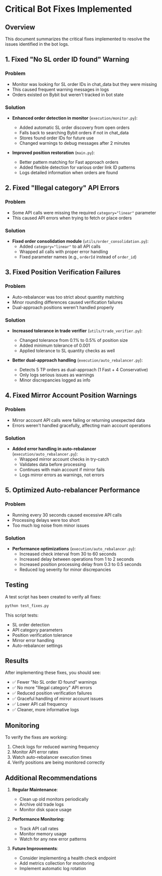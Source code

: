 # Critical Bot Fixes Implemented

## Overview
This document summarizes the critical fixes implemented to resolve the issues identified in the bot logs.

## 1. Fixed "No SL order ID found" Warning

### Problem
- Monitor was looking for SL order IDs in chat_data but they were missing
- This caused frequent warning messages in logs
- Orders existed on Bybit but weren't tracked in bot state

### Solution
- **Enhanced order detection in monitor** (`execution/monitor.py`):
  - Added automatic SL order discovery from open orders
  - Falls back to searching Bybit orders if not in chat_data
  - Stores found order IDs for future use
  - Changed warnings to debug messages after 2 minutes

- **Improved position restoration** (`main.py`):
  - Better pattern matching for Fast approach orders
  - Added flexible detection for various order link ID patterns
  - Logs detailed information when orders are found

## 2. Fixed "Illegal category" API Errors

### Problem
- Some API calls were missing the required `category="linear"` parameter
- This caused API errors when trying to fetch or place orders

### Solution
- **Fixed order consolidation module** (`utils/order_consolidation.py`):
  - Added `category="linear"` to all API calls
  - Wrapped all calls with proper error handling
  - Fixed parameter names (e.g., `orderId` instead of `order_id`)

## 3. Fixed Position Verification Failures

### Problem
- Auto-rebalancer was too strict about quantity matching
- Minor rounding differences caused verification failures
- Dual-approach positions weren't handled properly

### Solution
- **Increased tolerance in trade verifier** (`utils/trade_verifier.py`):
  - Changed tolerance from 0.1% to 0.5% of position size
  - Added minimum tolerance of 0.001
  - Applied tolerance to SL quantity checks as well

- **Better dual-approach handling** (`execution/auto_rebalancer.py`):
  - Detects 5 TP orders as dual-approach (1 Fast + 4 Conservative)
  - Only logs serious issues as warnings
  - Minor discrepancies logged as info

## 4. Fixed Mirror Account Position Warnings

### Problem
- Mirror account API calls were failing or returning unexpected data
- Errors weren't handled gracefully, affecting main account operations

### Solution
- **Added error handling in auto-rebalancer** (`execution/auto_rebalancer.py`):
  - Wrapped mirror account checks in try-catch
  - Validates data before processing
  - Continues with main account if mirror fails
  - Logs mirror errors as warnings, not errors

## 5. Optimized Auto-rebalancer Performance

### Problem
- Running every 30 seconds caused excessive API calls
- Processing delays were too short
- Too much log noise from minor issues

### Solution
- **Performance optimizations** (`execution/auto_rebalancer.py`):
  - Increased check interval from 30 to 60 seconds
  - Increased delay between operations from 1 to 2 seconds
  - Increased position processing delay from 0.3 to 0.5 seconds
  - Reduced log severity for minor discrepancies

## Testing

A test script has been created to verify all fixes:
```bash
python test_fixes.py
```

This script tests:
- SL order detection
- API category parameters
- Position verification tolerance
- Mirror error handling
- Auto-rebalancer settings

## Results

After implementing these fixes, you should see:
- ✅ Fewer "No SL order ID found" warnings
- ✅ No more "Illegal category" API errors
- ✅ Reduced position verification failures
- ✅ Graceful handling of mirror account issues
- ✅ Lower API call frequency
- ✅ Cleaner, more informative logs

## Monitoring

To verify the fixes are working:
1. Check logs for reduced warning frequency
2. Monitor API error rates
3. Watch auto-rebalancer execution times
4. Verify positions are being monitored correctly

## Additional Recommendations

1. **Regular Maintenance**:
   - Clean up old monitors periodically
   - Archive old trade logs
   - Monitor disk space usage

2. **Performance Monitoring**:
   - Track API call rates
   - Monitor memory usage
   - Watch for any new error patterns

3. **Future Improvements**:
   - Consider implementing a health check endpoint
   - Add metrics collection for monitoring
   - Implement automatic log rotation